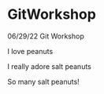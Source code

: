 # GitWorkshop
06/29/22 Git Workshop

I love peanuts

I really adore salt peanuts

So many salt peanuts!
